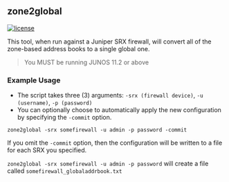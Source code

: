## zone2global
[![license](http://img.shields.io/badge/license-MIT-red.svg?style=flat)](https://raw.githubusercontent.com/scottdware/zone2global/master/LICENSE)

This tool, when run against a Juniper SRX firewall, will convert all of the zone-based address books to a single global one.
> You MUST be running JUNOS 11.2 or above

### Example Usage

* The script takes three (3) arguments: `-srx (firewall device)`, `-u (username)`, `-p (password)`
* You can optionally choose to automatically apply the new configuration by specifying the `-commit` option.

`zone2global -srx somefirewall -u admin -p password -commit`

If you omit the `-commit` option, then the configuration will be written to a file for each SRX you specified.

`zone2global -srx somefirewall -u admin -p password` will create a file called `somefirewall_globaladdrbook.txt`

[license]: https://github.com/scottdware/zone2global/blob/master/LICENSE